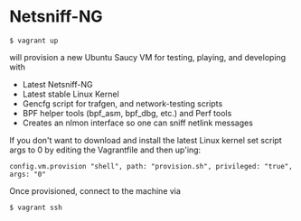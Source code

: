 Netsniff-NG
===========

```
$ vagrant up
```

will provision a new Ubuntu Saucy VM for testing, playing, and developing with
 * Latest Netsniff-NG
 * Latest stable Linux Kernel
 * Gencfg script for trafgen, and network-testing scripts
 * BPF helper tools (bpf_asm, bpf_dbg, etc.) and Perf tools
 * Creates an nlmon interface so one can sniff netlink messages

If you don't want to download and install the latest Linux
kernel set script args to 0 by editing the Vagrantfile and then up'ing:
```
config.vm.provision "shell", path: "provision.sh", privileged: "true", args: "0"
```
Once provisioned, connect to the machine via
```
$ vagrant ssh
```
